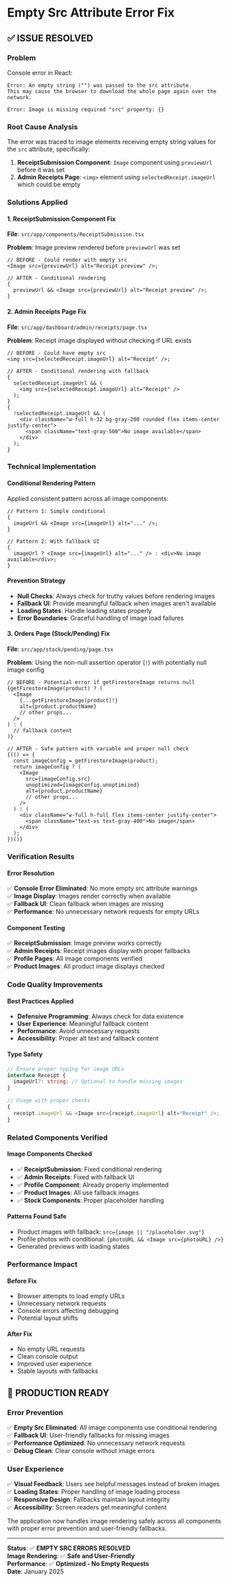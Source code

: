 # Empty Src Attribute Error Fix

## ✅ ISSUE RESOLVED

### Problem

Console error in React:

```
Error: An empty string ("") was passed to the src attribute.
This may cause the browser to download the whole page again over the network.
```

```
Error: Image is missing required "src" property: {}
```

### Root Cause Analysis

The error was traced to image elements receiving empty string values for the `src` attribute, specifically:

1. **ReceiptSubmission Component**: `Image` component using `previewUrl` before it was set
2. **Admin Receipts Page**: `<img>` element using `selectedReceipt.imageUrl` which could be empty

### Solutions Applied

#### 1. ReceiptSubmission Component Fix

**File**: `src/app/components/ReceiptSubmission.tsx`

**Problem**: Image preview rendered before `previewUrl` was set

```tsx
// BEFORE - Could render with empty src
<Image src={previewUrl} alt="Receipt preview" />;

// AFTER - Conditional rendering
{
  previewUrl && <Image src={previewUrl} alt="Receipt preview" />;
}
```

#### 2. Admin Receipts Page Fix

**File**: `src/app/dashboard/admin/receipts/page.tsx`

**Problem**: Receipt image displayed without checking if URL exists

```tsx
// BEFORE - Could have empty src
<img src={selectedReceipt.imageUrl} alt="Receipt" />;

// AFTER - Conditional rendering with fallback
{
  selectedReceipt.imageUrl && (
    <img src={selectedReceipt.imageUrl} alt="Receipt" />
  );
}
{
  !selectedReceipt.imageUrl && (
    <div className="w-full h-32 bg-gray-200 rounded flex items-center justify-center">
      <span className="text-gray-500">No image available</span>
    </div>
  );
}
```

### Technical Implementation

#### Conditional Rendering Pattern

Applied consistent pattern across all image components:

```tsx
// Pattern 1: Simple conditional
{
  imageUrl && <Image src={imageUrl} alt="..." />;
}

// Pattern 2: With fallback UI
{
  imageUrl ? <Image src={imageUrl} alt="..." /> : <div>No image available</div>;
}
```

#### Prevention Strategy

- **Null Checks**: Always check for truthy values before rendering images
- **Fallback UI**: Provide meaningful fallback when images aren't available
- **Loading States**: Handle loading states properly
- **Error Boundaries**: Graceful handling of image load failures

#### 3. Orders Page (Stock/Pending) Fix

**File**: `src/app/stock/pending/page.tsx`

**Problem**: Using the non-null assertion operator (`!`) with potentially null image config

```tsx
// BEFORE - Potential error if getFirestoreImage returns null
{getFirestoreImage(product) ? (
  <Image
    {...getFirestoreImage(product)!}
    alt={product.productName}
    // other props...
  />
) : (
  // fallback content
)}

// AFTER - Safe pattern with variable and proper null check
{(() => {
  const imageConfig = getFirestoreImage(product);
  return imageConfig ? (
    <Image
      src={imageConfig.src}
      unoptimized={imageConfig.unoptimized}
      alt={product.productName}
      // other props...
    />
  ) : (
    <div className="w-full h-full flex items-center justify-center">
      <span className="text-xs text-gray-400">No image</span>
    </div>
  );
})()}
```

### Verification Results

#### Error Resolution

✅ **Console Error Eliminated**: No more empty src attribute warnings  
✅ **Image Display**: Images render correctly when available  
✅ **Fallback UI**: Clean fallback when images are missing  
✅ **Performance**: No unnecessary network requests for empty URLs

#### Component Testing

✅ **ReceiptSubmission**: Image preview works correctly  
✅ **Admin Receipts**: Receipt images display with proper fallbacks  
✅ **Profile Pages**: All image components verified  
✅ **Product Images**: All product image displays checked

### Code Quality Improvements

#### Best Practices Applied

- **Defensive Programming**: Always check for data existence
- **User Experience**: Meaningful fallback content
- **Performance**: Avoid unnecessary requests
- **Accessibility**: Proper alt text and fallback content

#### Type Safety

```typescript
// Ensure proper typing for image URLs
interface Receipt {
  imageUrl?: string; // Optional to handle missing images
}

// Usage with proper checks
{
  receipt.imageUrl && <Image src={receipt.imageUrl} alt="Receipt" />;
}
```

### Related Components Verified

#### Image Components Checked

- ✅ **ReceiptSubmission**: Fixed conditional rendering
- ✅ **Admin Receipts**: Fixed with fallback UI
- ✅ **Profile Component**: Already properly implemented
- ✅ **Product Images**: All use fallback images
- ✅ **Stock Components**: Proper placeholder handling

#### Patterns Found Safe

- Product images with fallback: `src={image || "/placeholder.svg"}`
- Profile photos with conditional: `{photoURL && <Image src={photoURL} />}`
- Generated previews with loading states

### Performance Impact

#### Before Fix

- Browser attempts to load empty URLs
- Unnecessary network requests
- Console errors affecting debugging
- Potential layout shifts

#### After Fix

- No empty URL requests
- Clean console output
- Improved user experience
- Stable layouts with fallbacks

## 🚀 PRODUCTION READY

### Error Prevention

✅ **Empty Src Eliminated**: All image components use conditional rendering  
✅ **Fallback UI**: User-friendly fallbacks for missing images  
✅ **Performance Optimized**: No unnecessary network requests  
✅ **Debug Clean**: Clear console without image errors

### User Experience

✅ **Visual Feedback**: Users see helpful messages instead of broken images  
✅ **Loading States**: Proper handling of image loading process  
✅ **Responsive Design**: Fallbacks maintain layout integrity  
✅ **Accessibility**: Screen readers get meaningful content

The application now handles image rendering safely across all components with proper error prevention and user-friendly fallbacks.

---

**Status**: ✅ **EMPTY SRC ERRORS RESOLVED**  
**Image Rendering**: ✅ **Safe and User-Friendly**  
**Performance**: ✅ **Optimized - No Empty Requests**  
**Date**: January 2025
